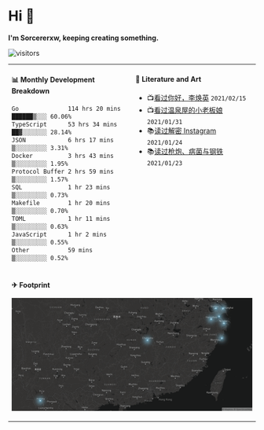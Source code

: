 # Hi 👋

**I'm Sorcererxw, keeping creating something.**

![visitors](https://visitor-badge.glitch.me/badge?page_id=sorcererxw.sorcererx)

<table width="800px">
<tr>
<td valign="top" width="50%">

#### 📊 Monthly Development Breakdown

<!--START_SECTION:waka-->
```text
Go              114 hrs 20 mins ██████▒░░░ 60.06%
TypeScript      53 hrs 34 mins  ██▓░░░░░░░ 28.14%
JSON            6 hrs 17 mins   ▒░░░░░░░░░ 3.31%
Docker          3 hrs 43 mins   ▒░░░░░░░░░ 1.95%
Protocol Buffer 2 hrs 59 mins   ▒░░░░░░░░░ 1.57%
SQL             1 hr 23 mins    ▒░░░░░░░░░ 0.73%
Makefile        1 hr 20 mins    ▒░░░░░░░░░ 0.70%
TOML            1 hr 11 mins    ▒░░░░░░░░░ 0.63%
JavaScript      1 hr 2 mins     ▒░░░░░░░░░ 0.55%
Other           59 mins         ▒░░░░░░░░░ 0.52%
```
<!--END_SECTION:waka-->

<td valign="top" width="50%">

#### 💃 Literature and Art

<!--START_SECTION:douban-->
* 📺[看过你好，李焕英](http://movie.douban.com/subject/34841067/) <code>2021/02/15</code>
* 📺[看过温泉屋的小老板娘](http://movie.douban.com/subject/30205667/) <code>2021/01/31</code>
* 📚[读过解密 Instagram](https://book.douban.com/subject/35252483/) <code>2021/01/24</code>
* 📚[读过枪炮、病菌与钢铁](https://book.douban.com/subject/1813841/) <code>2021/01/23</code>

<!--END_SECTION:douban-->

</td>
</tr>
<tr>
<td colspan="2">

#### ✈ Footprint

![footprint](./footprint.png)

</td>
</tr>
</table>


